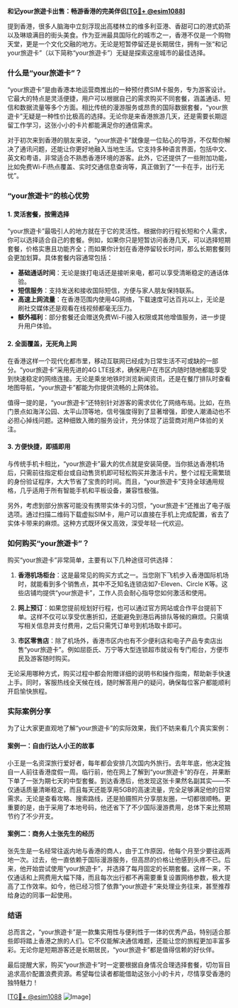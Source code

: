 **和记your旅遊卡出售：畅游香港的完美伴侣[[TG💪+ @esim1088](https://t.me/s/esim1088)]**

提到香港，很多人脑海中立刻浮现出高楼林立的维多利亚港、香甜可口的港式奶茶以及琳琅满目的街头美食。作为亚洲最具国际化的城市之一，香港不仅是一个购物天堂，更是一个文化交融的地方。无论是短暂停留还是长期居住，拥有一张“和记your旅遊卡”（以下简称“your旅遊卡”）无疑是探索这座城市的最佳选择。

### 什么是“your旅遊卡”？

“your旅遊卡”是由香港本地运营商推出的一种预付费SIM卡服务，专为游客设计。它最大的特点是灵活便捷，用户可以根据自己的需求购买不同套餐，涵盖通话、短信和数据流量等多个方面。相比传统的漫游服务或昂贵的国际数据套餐，“your旅遊卡”无疑是一种性价比极高的选择。无论你是来香港旅游几天，还是需要长期逗留工作学习，这张小小的卡片都能满足你的通信需求。

对于初次来到香港的朋友来说，“your旅遊卡”就像是一位贴心的导游，不仅帮你解决了通讯问题，还能让你更好地融入当地生活。它支持多种语言界面，包括中文、英文和粤语，非常适合不熟悉香港环境的游客。此外，它还提供了一些附加功能，比如免费Wi-Fi热点覆盖、实时交通信息查询等，真正做到了“一卡在手，出行无忧”。

### “your旅遊卡”的核心优势

#### 1. 灵活套餐，按需选择

“your旅遊卡”最吸引人的地方就在于它的灵活性。根据你的行程长短和个人需求，你可以选择适合自己的套餐。例如，如果你只是短暂访问香港几天，可以选择短期套餐，价格实惠且功能齐全；而如果你计划在香港停留较长时间，那么长期套餐则会更加划算。具体套餐内容通常包括：

- **基础通话时间**：无论是拨打电话还是接听来电，都可以享受清晰稳定的通话体验。
- **短信服务**：支持发送和接收国际短信，方便与家人朋友保持联系。
- **高速上网流量**：在香港范围内使用4G网络，下载速度可达百兆以上，无论是刷社交媒体还是观看在线视频都毫无压力。
- **额外福利**：部分套餐还会赠送免费Wi-Fi接入权限或其他增值服务，进一步提升用户体验。

#### 2. 全面覆盖，无死角上网

在香港这样一个现代化都市里，移动互联网已经成为日常生活不可或缺的一部分。“your旅遊卡”采用先进的4G LTE技术，确保用户在市区内随时随地都能享受到快速稳定的网络连接。无论是乘坐地铁时浏览新闻资讯，还是在餐厅排队时查看地图导航，“your旅遊卡”都能为你提供流畅的上网体验。

值得一提的是，“your旅遊卡”还特别针对游客的需求优化了网络布局。比如，在热门景点如海洋公园、太平山顶等地，信号强度得到了显著增强，即使人潮涌动也不必担心掉线问题。这种细致入微的服务设计，充分体现了运营商对用户体验的关注。

#### 3. 方便快捷，即插即用

与传统手机卡相比，“your旅遊卡”最大的优点就是安装简便。当你抵达香港机场后，只需前往指定柜台或自动售货机即可轻松购买并激活卡片。整个过程无需繁琐的身份验证程序，大大节省了宝贵的时间。而且，“your旅遊卡”支持全球通用规格，几乎适用于所有智能手机和平板设备，兼容性极强。

另外，考虑到部分旅客可能没有携带实体卡的习惯，“your旅遊卡”还推出了电子版选项。通过扫描二维码下载虚拟SIM卡，用户可以直接在手机上完成配置，省去了实体卡带来的麻烦。这种方式既环保又高效，深受年轻一代欢迎。

### 如何购买“your旅遊卡”？

购买“your旅遊卡”非常简单，主要有以下几种途径可供选择：

1. **香港机场柜台**：这是最常见的购买方式之一。当您刚下飞机步入香港国际机场时，就能看到多个销售点，其中不乏知名连锁店如7-Eleven、Circle K等。这些店铺均提供“your旅遊卡”，工作人员会耐心指导您如何激活和使用。

2. **网上预订**：如果您提前规划好行程，也可以通过官方网站或合作平台提前下单。这样不仅可以享受优惠折扣，还能避免到港后再排队等候的麻烦。只需填写相关信息并支付费用，之后只需凭订单号到机场取卡即可。

3. **市区零售店**：除了机场外，香港市区内也有不少便利店和电子产品专卖店出售“your旅遊卡”。例如屈臣氏、万宁等大型连锁超市就设有专门柜台，方便市民及游客随时购买。

无论采用哪种方式，购买过程中都会附赠详细的说明书和操作指南，帮助新手快速上手。同时，客服热线全天候在线，随时解答用户的疑问，确保每位客户都能顺利开启愉快旅程。

### 实际案例分享

为了让大家更直观地了解“your旅遊卡”的实际效果，我们不妨来看几个真实案例：

#### 案例一：自由行达人小王的故事

小王是一名资深旅行爱好者，每年都会安排几次国内外旅行。去年年底，他决定独自一人前往香港度假一周。临行前，他在网上了解到“your旅遊卡”的存在，并果断下单了一张为期七天的中型套餐。到达香港后，他发现这张卡果然名副其实——不仅通话质量清晰稳定，而且每天还能享用5GB的高速流量，完全足够满足他的日常需求。无论是查看攻略、搜索路线，还是拍摄照片分享朋友圈，一切都很顺畅。更重要的是，由于采用了本地号码，他还省下了不少国际漫游费用，总体下来比预期节约了不少开支。

#### 案例二：商务人士张先生的经历

张先生是一名经常往返内地与香港的商人，由于工作原因，他每个月至少要往返两地一次。过去，他一直依赖于国际漫游服务，但高昂的价格让他感到头疼不已。后来，他开始尝试使用“your旅遊卡”，并选择了每月固定的长期套餐。这样一来，不仅通话和上网费用大幅下降，而且每次出行都不再需要重复设置网络参数，极大提高了工作效率。如今，他已经习惯了依靠“your旅遊卡”来处理业务往来，甚至推荐给身边的同事一起使用。

### 结语

总而言之，“your旅遊卡”是一款集实用性与便利性于一体的优秀产品，特别适合那些即将踏上香港之旅的人们。它不仅能解决通信难题，还能让您的旅程更加丰富多彩。无论你是短期游客还是长期居民，“your旅遊卡”都是值得信赖的好伙伴。

最后提醒大家，购买“your旅遊卡”时一定要根据自身情况合理选择套餐，切勿盲目追求高价配置浪费资源。希望每位读者都能借助这张小小的卡片，尽情享受香港的独特魅力！

[[TG💪+ @esim1088](https://t.me/s/esim1088) ![Image](https://i.postimg.cc/4NQfJmqS/Snipaste-2025-05-13-00-14-12.png)]